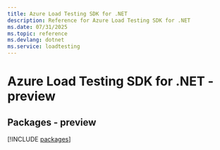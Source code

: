 ```yaml
---
title: Azure Load Testing SDK for .NET
description: Reference for Azure Load Testing SDK for .NET
ms.date: 07/31/2025
ms.topic: reference
ms.devlang: dotnet
ms.service: loadtesting
---
```

# Azure Load Testing SDK for .NET - preview
## Packages - preview
[!INCLUDE [packages](load-testing-index.md)]